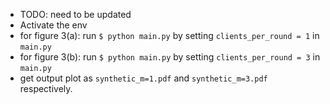 * TODO: need to be updated
* Activate the env
* for figure 3(a): run `$ python main.py` by setting `clients_per_round = 1` in `main.py`
* for figure 3(b): run `$ python main.py` by setting `clients_per_round = 3` in `main.py`
* get output plot as `synthetic_m=1.pdf` and `synthetic_m=3.pdf` respectively.